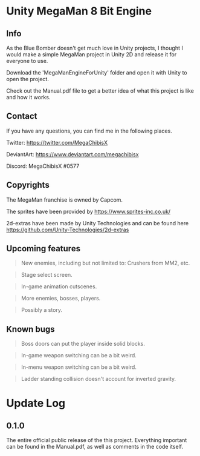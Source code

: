 # Unity MegaMan 8 Bit Engine


## Info
As the Blue Bomber doesn't get much love in Unity projects, I thought I would make a simple MegaMan project in Unity 2D and release it for everyone to use.

Download the 'MegaManEngineForUnity' folder and open it with Unity to open the project.

Check out the Manual.pdf file to get a better idea of what this project is like and how it works.


## Contact
If you have any questions, you can find me in the following places.

Twitter: https://twitter.com/MegaChibisX

DeviantArt: https://www.deviantart.com/megachibisx

Discord: MegaChibisX #0577


## Copyrights
The MegaMan franchise is owned by Capcom.

The sprites have been provided by https://www.sprites-inc.co.uk/

2d-extras have been made by Unity Technologies and can be found here https://github.com/Unity-Technologies/2d-extras



## Upcoming features

> New enemies, including but not limited to: Crushers from MM2, etc.

> Stage select screen.

> In-game animation cutscenes.

> More enemies, bosses, players.

> Possibly a story.



## Known bugs

> Boss doors can put the player inside solid blocks.

> In-game weapon switching can be a bit weird.

> In-menu weapon switching can be a bit weird.

> Ladder standing collision doesn't account for inverted gravity.



# Update Log

## 0.1.0
The entire official public release of the this project. Everything important can be found in the Manual.pdf, as well as comments in the code itself.